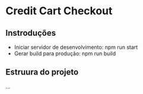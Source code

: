 # Credit Cart Checkout

## Instroduções

- Iniciar servidor de desenvolvimento: npm run start
- Gerar build para produção: npm run build

## Estruura do projeto
...

